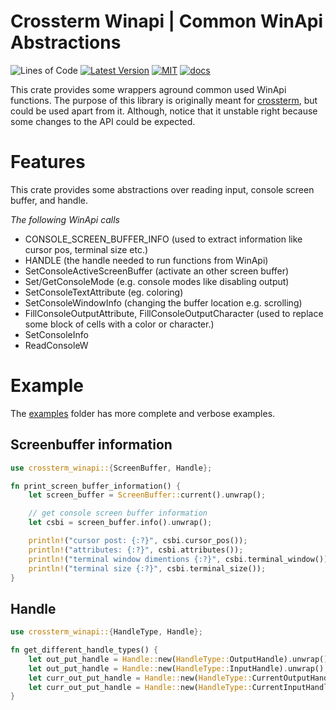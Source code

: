 # Crossterm Winapi | Common WinApi Abstractions
 ![Lines of Code][s7] [![Latest Version][s1]][l1] [![MIT][s2]][l2] [![docs][s3]][l3]

[s1]: https://img.shields.io/crates/v/crossterm_winapi.svg
[l1]: https://crates.io/crates/crossterm_winapi

[s2]: https://img.shields.io/badge/license-MIT-blue.svg
[l2]: LICENSE

[s3]: https://docs.rs/crossterm_winapi/badge.svg
[l3]: https://docs.rs/crossterm_winapi/

[s7]: https://travis-ci.org/crossterm-rs/crossterm.svg?branch=master

This crate provides some wrappers aground common used WinApi functions. 
The purpose of this library is originally meant for [crossterm](https://github.com/crossterm-rs/crossterm), but could be used apart from it.
Although, notice that it unstable right because some changes to the API could be expected.

# Features
This crate provides some abstractions over reading input, console screen buffer, and handle.

_The following WinApi calls_
- CONSOLE_SCREEN_BUFFER_INFO (used to extract information like cursor pos, terminal size etc.)
- HANDLE (the handle needed to run functions from WinApi)
- SetConsoleActiveScreenBuffer (activate an other screen buffer)
- Set/GetConsoleMode (e.g. console modes like disabling output)
- SetConsoleTextAttribute (eg. coloring)
- SetConsoleWindowInfo (changing the buffer location e.g. scrolling)
- FillConsoleOutputAttribute, FillConsoleOutputCharacter (used to replace some block of cells with a color or character.)
- SetConsoleInfo
- ReadConsoleW

# Example 
The [examples](https://github.com/crossterm-rs/crossterm/tree/master/examples) folder has more complete and verbose examples.

## Screenbuffer information
```rust 
use crossterm_winapi::{ScreenBuffer, Handle};

fn print_screen_buffer_information() {
    let screen_buffer = ScreenBuffer::current().unwrap();

    // get console screen buffer information
    let csbi = screen_buffer.info().unwrap();

    println!("cursor post: {:?}", csbi.cursor_pos());
    println!("attributes: {:?}", csbi.attributes());
    println!("terminal window dimentions {:?}", csbi.terminal_window());
    println!("terminal size {:?}", csbi.terminal_size());
}
```
## Handle 
```rust
use crossterm_winapi::{HandleType, Handle};

fn get_different_handle_types() {
    let out_put_handle = Handle::new(HandleType::OutputHandle).unwrap();
    let out_put_handle = Handle::new(HandleType::InputHandle).unwrap();
    let curr_out_put_handle = Handle::new(HandleType::CurrentOutputHandle).unwrap();
    let curr_out_put_handle = Handle::new(HandleType::CurrentInputHandle).unwrap();
}
```
